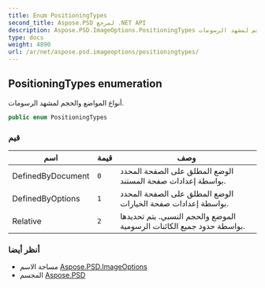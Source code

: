 ```yaml
---
title: Enum PositioningTypes
second_title: Aspose.PSD لمرجع .NET API
description: Aspose.PSD.ImageOptions.PositioningTypes تعداد. أنواع المواضع والحجم لمشهد الرسومات.
type: docs
weight: 4890
url: /ar/net/aspose.psd.imageoptions/positioningtypes/
---
```

## PositioningTypes enumeration

أنواع المواضع والحجم لمشهد الرسومات.

```csharp
public enum PositioningTypes
```

### قيم

| اسم | قيمة | وصف |
| --- | --- | --- |
| DefinedByDocument | `0` | الوضع المطلق على الصفحة المحدد بواسطة إعدادات صفحة المستند. |
| DefinedByOptions | `1` | الوضع المطلق على الصفحة المحدد بواسطة إعدادات صفحة الخيارات. |
| Relative | `2` | الموضع والحجم النسبي. يتم تحديدها بواسطة حدود جميع الكائنات الرسومية. |

### أنظر أيضا

* مساحة الاسم [Aspose.PSD.ImageOptions](../../aspose.psd.imageoptions/)
* المجسم [Aspose.PSD](../../)


